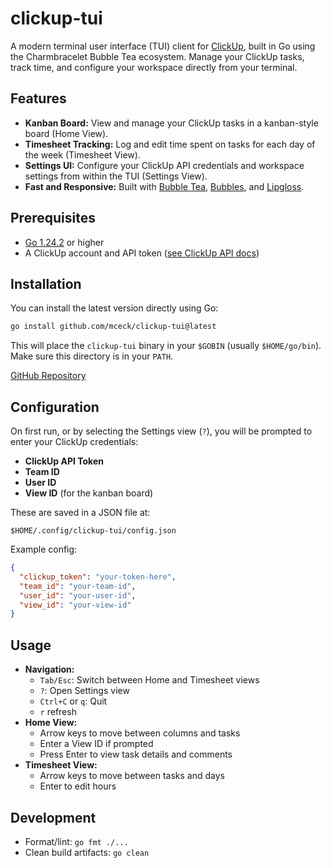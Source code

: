 # clickup-tui

A modern terminal user interface (TUI) client for [ClickUp](https://clickup.com/), built in Go using the Charmbracelet Bubble Tea ecosystem. Manage your ClickUp tasks, track time, and configure your workspace directly from your terminal.

## Features

- **Kanban Board:** View and manage your ClickUp tasks in a kanban-style board (Home View).
- **Timesheet Tracking:** Log and edit time spent on tasks for each day of the week (Timesheet View).
- **Settings UI:** Configure your ClickUp API credentials and workspace settings from within the TUI (Settings View).
- **Fast and Responsive:** Built with [Bubble Tea](https://github.com/charmbracelet/bubbletea), [Bubbles](https://github.com/charmbracelet/bubbles), and [Lipgloss](https://github.com/charmbracelet/lipgloss).

## Prerequisites

- [Go 1.24.2](https://golang.org/dl/) or higher
- A ClickUp account and API token ([see ClickUp API docs](https://clickup.com/api))

## Installation

You can install the latest version directly using Go:

```sh
go install github.com/mceck/clickup-tui@latest
```

This will place the `clickup-tui` binary in your `$GOBIN` (usually `$HOME/go/bin`). Make sure this directory is in your `PATH`.

[GitHub Repository](https://github.com/mceck/clickup-tui)

## Configuration

On first run, or by selecting the Settings view (`?`), you will be prompted to enter your ClickUp credentials:
- **ClickUp API Token**
- **Team ID**
- **User ID**
- **View ID** (for the kanban board)

These are saved in a JSON file at:
```
$HOME/.config/clickup-tui/config.json
```
Example config:
```json
{
  "clickup_token": "your-token-here",
  "team_id": "your-team-id",
  "user_id": "your-user-id",
  "view_id": "your-view-id"
}
```

## Usage

- **Navigation:**
  - `Tab/Esc`: Switch between Home and Timesheet views
  - `?`: Open Settings view
  - `Ctrl+C` or `q`: Quit
  - `r` refresh
- **Home View:**
  - Arrow keys to move between columns and tasks
  - Enter a View ID if prompted
  - Press Enter to view task details and comments
- **Timesheet View:**
  - Arrow keys to move between tasks and days
  - Enter to edit hours

## Development

- Format/lint: `go fmt ./...`
- Clean build artifacts: `go clean`
